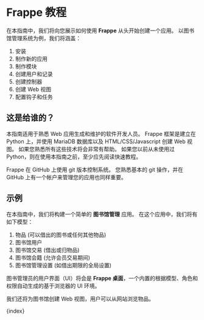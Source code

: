 # Frappe 教程

在本指南中，我们将向您展示如何使用 **Frappe** 从头开始创建一个应用。 以图书馆管理系统为例，我们将涵盖：

1. 安装
2. 制作新的应用
3. 制作模块
4. 创建用户和记录
5. 创建控制器
6. 创建 Web 视图
7. 配置钩子和任务

## 这是给谁的？

本指南适用于熟悉 Web 应用生成和维护的软件开发人员。 Frappe 框架是建立在 Python 上，并使用 MariaDB 数据库以及 HTML/CSS/Javascript 创建 Web 视图。 如果您熟悉所有这些技术将会非常有帮助。 如果您以前从未使用过 Python，则在使用本指南之前，至少应先阅读快速教程。

Frappe 在 GitHub 上使用 git 版本控制系统。 您熟悉基本的 git 操作，并在 GitHub 上有一个帐户来管理您的应用也同样重要。

## 示例

在本指南中，我们将构建一个简单的 **图书馆管理** 应用。 在这个应用中，我们将有如下模型：

1. 物品 (可以借出的图书或任何其他物品)
2. 图书馆用户
3. 图书馆交易 (借出或归物品)
4. 图书馆会籍 (允许会员交易期间)
5. 图书馆管理设置 (如借出期限的全局设置)

图书管理员的用户界面（UI）将会是 **Frappe 桌面**，一个内置的根据模型、角色和权限自动生成的基于浏览器的 UI 环境。

我们还将为图书馆创建 Web 视图，用户可以从网站浏览物品。

{index}